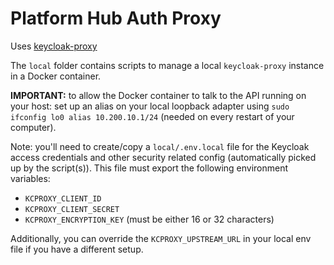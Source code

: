 # Platform Hub Auth Proxy

Uses [keycloak-proxy](https://github.com/gambol99/keycloak-proxy)

The `local` folder contains scripts to manage a local `keycloak-proxy` instance in a Docker container.

**IMPORTANT:** to allow the Docker container to talk to the API running on your host: set up an alias on your local loopback adapter using `sudo ifconfig lo0 alias 10.200.10.1/24` (needed on every restart of your computer).

Note: you'll need to create/copy a `local/.env.local` file for the Keycloak access credentials and other security related config (automatically picked up by the script(s)). This file must export the following environment variables:
- `KCPROXY_CLIENT_ID`
- `KCPROXY_CLIENT_SECRET`
- `KCPROXY_ENCRYPTION_KEY` (must be either 16 or 32 characters)

Additionally, you can override the `KCPROXY_UPSTREAM_URL` in your local env file if you have a different setup.
